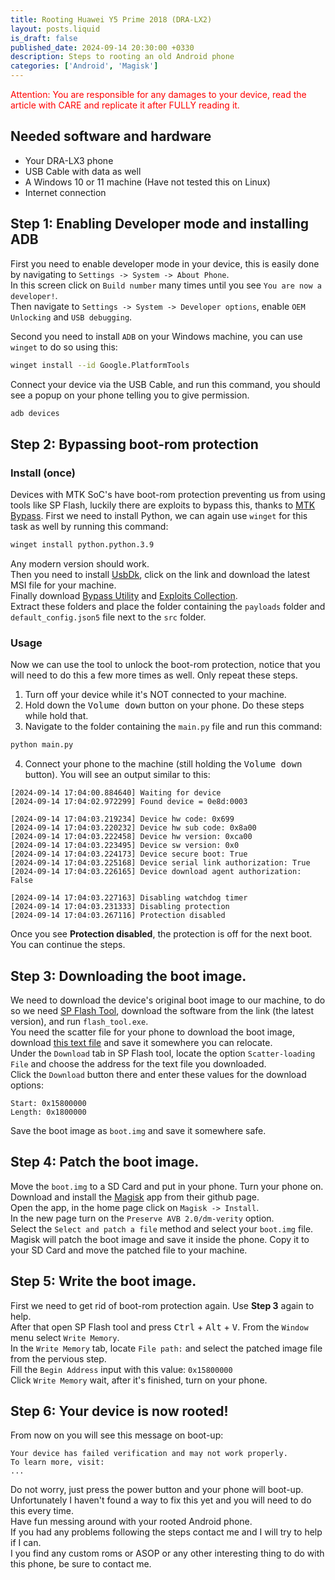 ```yaml
---
title: Rooting Huawei Y5 Prime 2018 (DRA-LX2)
layout: posts.liquid
is_draft: false
published_date: 2024-09-14 20:30:00 +0330
description: Steps to rooting an old Android phone
categories: ['Android', 'Magisk']
---
```

<p class="notice" style="color: red">
Attention: You are responsible for any damages to your device, read the article with CARE and replicate it after FULLY reading it. 
</p>

## Needed software and hardware
- Your DRA-LX3 phone
- USB Cable with data as well
- A Windows 10 or 11 machine (Have not tested this on Linux)
- Internet connection
  
## Step 1: Enabling Developer mode and installing ADB
First you need to enable developer mode in your device, this is easily done by navigating to `Settings -> System -> About Phone`.  
In this screen click on `Build number` many times until you see `You are now a developer!`.   
Then navigate to `Settings -> System -> Developer options`, enable `OEM Unlocking` and `USB debugging`.  
   
Second you need to install `ADB` on your Windows machine, you can use `winget` to do so using this: 
```bash
winget install --id Google.PlatformTools
```
  
Connect your device via the USB Cable, and run this command, you should see a popup on your phone telling you to give permission. 
```bash
adb devices
```

## Step 2: Bypassing boot-rom protection
### Install (once)
Devices with MTK SoC's have boot-rom protection preventing us from using tools like SP Flash, luckily there are exploits to bypass this, thanks to [MTK Bypass](https://github.com/MTK-bypass). 
First we need to install Python, we can again use `winget` for this task as well by running this command: 
```bash
winget install python.python.3.9
```
Any modern version should work.  
Then you need to install [UsbDk](https://github.com/daynix/UsbDk/releases), click on the link and download the latest MSI file for your machine.  
Finally download [Bypass Utility](https://github.com/MTK-bypass/bypass_utility/archive/refs/heads/master.zip) and [Exploits Collection](https://github.com/MTK-bypass/exploits_collection/archive/refs/heads/master.zip).  
Extract these folders and place the folder containing the `payloads` folder and `default_config.json5` file next to the `src` folder.  
### Usage
Now we can use the tool to unlock the boot-rom protection, notice that you will need to do this a few more times as well. Only repeat these steps. 
1. Turn off your device while it's NOT connected to your machine. 
2. Hold down the <kbd>Volume down</kbd> button on your phone. Do these steps while hold that.
3. Navigate to the folder containing the `main.py` file and run this command: 
```bash
python main.py
```
4. Connect your phone to the machine (still holding the <kbd>Volume down</kbd> button).
You will see an output similar to this: 
```
[2024-09-14 17:04:00.884640] Waiting for device
[2024-09-14 17:04:02.972299] Found device = 0e8d:0003

[2024-09-14 17:04:03.219234] Device hw code: 0x699
[2024-09-14 17:04:03.220232] Device hw sub code: 0x8a00
[2024-09-14 17:04:03.222458] Device hw version: 0xca00
[2024-09-14 17:04:03.223495] Device sw version: 0x0
[2024-09-14 17:04:03.224173] Device secure boot: True
[2024-09-14 17:04:03.225168] Device serial link authorization: True
[2024-09-14 17:04:03.226165] Device download agent authorization: False

[2024-09-14 17:04:03.227163] Disabling watchdog timer
[2024-09-14 17:04:03.231333] Disabling protection
[2024-09-14 17:04:03.267116] Protection disabled
```
Once you see **Protection disabled**, the protection is off for the next boot. You can continue the steps.
  
## Step 3: Downloading the boot image. 
We need to download the device's original boot image to our machine, to do so we need [SP Flash Tool](https://spflashtool.com/), download the software from the link (the latest version), and run `flash_tool.exe`.  
You need the scatter file for your phone to download the boot image, download [this text file](https://gist.githubusercontent.com/alirezaahani/51b94a6d6d570d02bdc6d8c433e3245e/raw/83ba75eacb2356bfe4efa87ecb060fa7404c2d64/MT6739_Android_scatter.txt) and save it somewhere you can relocate.  
Under the `Download` tab in SP Flash tool, locate the option `Scatter-loading File` and choose the address for the text file you downloaded.  
Click the `Download` button there and enter these values for the download options: 
```
Start: 0x15800000
Length: 0x1800000
```
Save the boot image as `boot.img` and save it somewhere safe.

## Step 4: Patch the boot image.
Move the `boot.img` to a SD Card and put in your phone. Turn your phone on.  
Download and install the [Magisk](https://github.com/topjohnwu/Magisk) app from their github page.  
Open the app, in the home page click on `Magisk -> Install`.  
In the new page turn on the `Preserve AVB 2.0/dm-verity` option.  
Select the `Select and patch a file` method and select your `boot.img` file. Magisk will patch the boot image and save it inside the phone. Copy it to your SD Card and move the patched file to your machine. 

## Step 5: Write the boot image.
First we need to get rid of boot-rom protection again. Use **Step 3** again to help.  
After that open SP Flash tool and press <kbd>Ctrl</kbd> + <kbd>Alt</kbd> + <kbd>V</kbd>. From the `Window` menu select `Write Memory`.  
In the `Write Memory` tab, locate `File path:` and select the patched image file from the pervious step.  
Fill the `Begin Address` input with this value: `0x15800000`  
Click `Write Memory` wait, after it's finished, turn on your phone.  
## Step 6: Your device is now rooted!
From now on you will see this message on boot-up: 
```
Your device has failed verification and may not work properly. 
To learn more, visit: 
...
```
Do not worry, just press the power button and your phone will boot-up. Unfortunately I haven't found a way to fix this yet and you will need to do this every time.  
Have fun messing around with your rooted Android phone.  
If you had any problems following the steps contact me and I will try to help if I can.  
I you find any custom roms or ASOP or any other interesting thing to do with this phone, be sure to contact me.  
